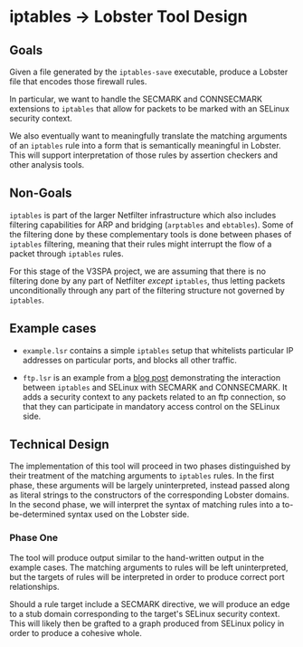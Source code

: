 # iptables -> Lobster Tool Design

## Goals

Given a file generated by the `iptables-save` executable, produce a
Lobster file that encodes those firewall rules.

In particular, we want to handle the SECMARK and CONNSECMARK
extensions to `iptables` that allow for packets to be marked with an
SELinux security context.

We also eventually want to meaningfully translate the matching
arguments of an `iptables` rule into a form that is semantically
meaningful in Lobster. This will support interpretation of those rules
by assertion checkers and other analysis tools.

## Non-Goals

`iptables` is part of the larger Netfilter infrastructure which also
includes filtering capabilities for ARP and bridging (`arptables` and
`ebtables`). Some of the filtering done by these complementary tools
is done between phases of `iptables` filtering, meaning that their
rules might interrupt the flow of a packet through `iptables`
rules.

For this stage of the V3SPA project, we are assuming that there is no
filtering done by any part of Netfilter *except* `iptables`, thus
letting packets unconditionally through any part of the filtering
structure not governed by `iptables`.

## Example cases

- `example.lsr` contains a simple `iptables` setup that whitelists
  particular IP addresses on particular ports, and blocks all other
  traffic.

- `ftp.lsr` is an example from a
  [blog post](http://james-morris.livejournal.com/11010.html)
  demonstrating the interaction between `iptables` and SELinux with
  SECMARK and CONNSECMARK. It adds a security context to any packets
  related to an ftp connection, so that they can participate in
  mandatory access control on the SELinux side.

## Technical Design

The implementation of this tool will proceed in two phases
distinguished by their treatment of the matching arguments to
`iptables` rules. In the first phase, these arguments will be largely
uninterpreted, instead passed along as literal strings to the
constructors of the corresponding Lobster domains. In the second
phase, we will interpret the syntax of matching rules into a
to-be-determined syntax used on the Lobster side.

### Phase One

The tool will produce output similar to the hand-written output in the
example cases. The matching arguments to rules will be left
uninterpreted, but the targets of rules will be interpreted in order
to produce correct port relationships.

Should a rule target include a SECMARK directive, we will produce an
edge to a stub domain corresponding to the target's SELinux security
context. This will likely then be grafted to a graph produced from
SELinux policy in order to produce a cohesive whole.
